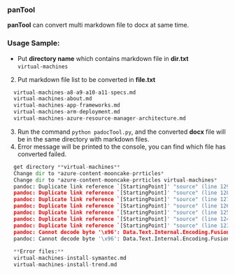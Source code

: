 ### panTool
**panTool** can convert multi markdown file to docx at same time.

### Usage Sample:
* Put **directory name** which contains markdown file in **dir.txt**  
  `virtual-machines`
2. Put markdown file list to be converted in **file.txt**  
```python
  virtual-machines-a8-a9-a10-a11-specs.md
  virtual-machines-about.md
  virtual-machines-app-frameworks.md
  virtual-machines-arm-deployment.md
  virtual-machines-azure-resource-manager-architecture.md
```
3. Run the command `python padocTool.py`, and the converted **docx** file will be in the same directory with markdown files.  
4. Error message will be printed to the console, you can find which file has converted failed.  
```python
  get directory **virtual-machines**  
  Change dir to *azure-content-mooncake-prrticles*  
  Change dir to *azure-content-mooncake-prrticles virtual-machines*  
  pandoc: Duplicate link reference `[StartingPoint]' "source" (line 129, column 1)  
  pandoc: Duplicate link reference `[StartingPoint]' "source" (line 128, column 1)  
  pandoc: Duplicate link reference `[StartingPoint]' "source" (line 127, column 1)  
  pandoc: Duplicate link reference `[StartingPoint]' "source" (line 126, column 1)  
  pandoc: Duplicate link reference `[StartingPoint]' "source" (line 125, column 1)  
  pandoc: Duplicate link reference `[StartingPoint]' "source" (line 124, column 1)  
  pandoc: Duplicate link reference `[StartingPoint]' "source" (line 123, column 1)  
  pandoc: Cannot decode byte '\x96': Data.Text.Internal.Encoding.Fusion.streamUtf8: Invalid UTF-8 stream  
  pandoc: Cannot decode byte '\x96': Data.Text.Internal.Encoding.Fusion.streamUtf8: Invalid UTF-8 stream  
  
  **Error files:**  
  virtual-machines-install-symantec.md  
  virtual-machines-install-trend.md  
```
